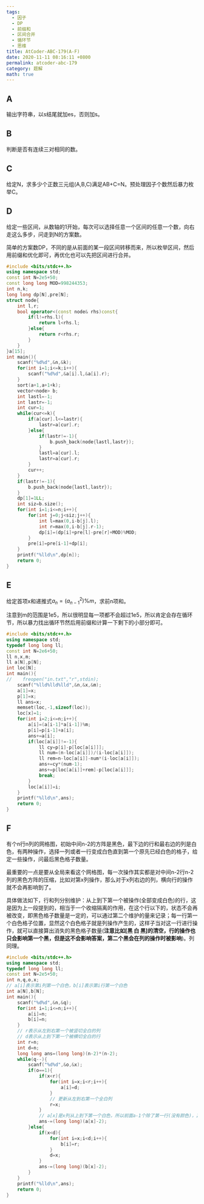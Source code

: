 ```yaml
---
tags: 
  - 因子
  - DP
  - 前缀和
  - 区间合并
  - 循环节
  - 思维
title: AtCoder-ABC-179(A-F)
date: 2020-11-11 08:16:11 +0800
permalink: atcoder-abc-179
category: 题解
math: true
---
```


## A

输出字符串，以s结尾就加es，否则加s。

## B

判断是否有连续三对相同的数。

## C

给定N，求多少个正数三元组(A,B,C)满足AB+C=N。预处理因子个数然后暴力枚举C。

## D

给定一些区间，从数轴的1开始，每次可以选择任意一个区间的任意一个数，向右走这么多步，问走到N的方案数。

简单的方案数DP，不同的是从前面的某一段区间转移而来，所以枚举区间，然后用前缀和优化即可，再优化也可以先把区间进行合并。

```cpp
#include <bits/stdc++.h>
using namespace std;
const int N=2e5+50;
const long long MOD=998244353;
int n,k;
long long dp[N],pre[N];
struct node{
    int l,r;
    bool operator<(const node& rhs)const{
        if(l!=rhs.l){
            return l<rhs.l;
        }else{
            return r<rhs.r;
        }
    }
}a[15];
int main(){
    scanf("%d%d",&n,&k);
    for(int i=1;i<=k;i++){
        scanf("%d%d",&a[i].l,&a[i].r);
    }
    sort(a+1,a+1+k);
    vector<node> b;
    int lastl=-1;
    int lastr=-1;
    int cur=1;
    while(cur<=k){
        if(a[cur].l<=lastr){
            lastr=a[cur].r;
        }else{
            if(lastr!=-1){
                b.push_back(node{lastl,lastr});
            }
            lastl=a[cur].l;
            lastr=a[cur].r;
        }
        cur++;
    }
    if(lastr!=-1){
        b.push_back(node{lastl,lastr});
    }
    dp[1]=1LL;
    int siz=b.size();
    for(int i=1;i<=n;i++){
        for(int j=0;j<siz;j++){
            int l=max(0,i-b[j].l);
            int r=max(0,i-b[j].r-1);
            dp[i]=(dp[i]+pre[l]-pre[r]+MOD)%MOD;
        }
        pre[i]=pre[i-1]+dp[i];
    }
    printf("%lld\n",dp[n]);
    return 0;
}
```

## E

给定首项x和递推式$a_n=(a_{n-1}^2)\%m$，求前n项和。

注意到m的范围是1e5，所以很明显每一项都不会超过1e5，所以肯定会存在循环节，所以暴力找出循环节然后用前缀和计算一下剩下的小部分即可。

```cpp
#include <bits/stdc++.h>
using namespace std;
typedef long long ll;
const int N=2e6+50;
ll n,x,m;
ll a[N],p[N];
int loc[N];
int main(){
//    freopen("in.txt","r",stdin);
    scanf("%lld%lld%lld",&n,&x,&m);
    a[1]=x;
    p[1]=x;
    ll ans=x;
    memset(loc,-1,sizeof(loc));
    loc[x]=1;
    for(int i=2;i<=n;i++){
        a[i]=(a[i-1]*a[i-1])%m;
        p[i]=p[i-1]+a[i];
        ans+=a[i];
        if(loc[a[i]]!=-1){
            ll cy=p[i]-p[loc[a[i]]];
            ll num=(n-loc[a[i]])/(i-loc[a[i]]);
            ll rem=n-loc[a[i]]-num*(i-loc[a[i]]);
            ans+=cy*(num-1);
            ans+=p[loc[a[i]]+rem]-p[loc[a[i]]];
            break;
        }
        loc[a[i]]=i;
    }
    printf("%lld\n",ans);
    return 0;
}
```

## F

有个n行n列的网格图，初始中间n-2的方阵是黑色，最下边的行和最右边的列是白色，有两种操作，选择一列或者一行变成白色直到第一个原先已经白色的格子，给定一些操作，问最后黑色格子数量。

最重要的一点是要从全局来看这个网格图，每一次操作其实都是对中间n-2行n-2列的黑色方阵的压缩，比如对第x列操作，那么对于x列右边的列，横向行的操作就不会再影响到了。

具体做法如下，行和列分别维护：从上到下第一个被操作(全部变成白色)的行，这是因为上一段提到的，相当于一个收缩隔离的作用，在这个行以下的，状态不会再被改变，即黑色格子数量是一定的，可以通过第二个维护的量来记录；每一行第一个白色格子位置，显然这个白色格子就是列操作产生的，这样子当对这一行进行操作，就可以直接算出消失的黑色格子数量(**注意比如[黑 白 黑]的清空，行的操作也只会影响第一个黑，但是这不会影响答案，第二个黑会在列的操作时被影响**)。列同理。

```cpp
#include <bits/stdc++.h>
using namespace std;
typedef long long ll;
const int N=2e5+50;
int n,q,o,x;
// a[i]表示第i列第一个白色，b[i]表示第i行第一个白色
int a[N],b[N];
int main(){
    scanf("%d%d",&n,&q);
    for(int i=1;i<=n;i++){
        a[i]=n;
        b[i]=n;
    }
    // r表示从左到右第一个被竖切全白的列
    // d表示从上到下第一个被横切全白的行
    int r=n;
    int d=n;
    long long ans=(long long)(n-2)*(n-2);
    while(q--){
        scanf("%d%d",&o,&x);
        if(o==1){
            if(x<r){
                for(int i=x;i<r;i++){
                    a[i]=d;
                }
                // 更新从左到右第一个全白列
                r=x;
            }
            // a[x]是x列从上到下第一个白色，所以前面a-1个除了第一行(没有颜色)，其他(a-2)个都是黑色，将变成白色
            ans-=(long long)(a[x]-2);
        }else{
            if(x<d){
                for(int i=x;i<d;i++){
                    b[i]=r;
                }
                d=x;
            }
            ans-=(long long)(b[x]-2);
        }
    }
    printf("%lld\n",ans);
    return 0;
}
```
